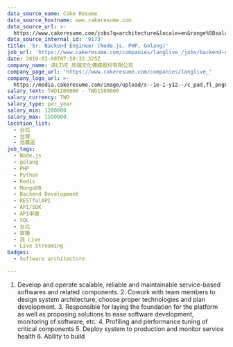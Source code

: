 ```yaml
---
data_source_name: Cake Resume
data_source_hostname: www.cakeresume.com
data_source_url: >-
  https://www.cakeresume.com/jobs?q=architecture&locale=en&range%5Bsalary_range%5D%5Bmin%5D=1000000&page=4
data_source_internal_id: '9173'
title: 'Sr. Backend Engineer (Node.js, PHP, Golang)'
job_url: 'https://www.cakeresume.com/companies/langlive_/jobs/backend-engineer-0a1de2'
date: 2019-03-08T07:50:32.325Z
company_name: 浪LIVE_旭瑞文化傳媒股份有限公司
company_page_url: 'https://www.cakeresume.com/companies/langlive_'
company_logo_url: >-
  https://media.cakeresume.com/image/upload/s--1e-I-y12--/c_pad,fl_png8,h_200,w_200/v1616385344/wfhtghb7s7kodzblbav1.png
salary_text: TWD1200000 - TWD1500000
salary_currency: TWD
salary_type: per_year
salary_min: 1200000
salary_max: 1500000
location_list:
  - 台北
  - 台灣
  - 信義區
job_tags:
  - Node.js
  - golang
  - PHP
  - Python
  - Redis
  - MongoDB
  - Backend Development
  - RESTfulAPI
  - API/SDK
  - API串接
  - SQL
  - 台北
  - 直播
  - 浪 Live
  - Live Streaming
badges:
  - Software architecture

---
```


1. Develop and operate scalable, reliable and maintainable service-based softwares and related components. 2. Cowork with team members to design system architecture, choose proper technologies and plan development. 3. Responsible for laying the foundation for the platform as well as proposing solutions to ease software development, monitoring of software, etc. 4. Profiling and performance tuning of critical components 5. Deploy system to production and monitor service health 6. Ability to build 